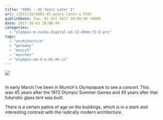 ```yaml
---
title: "4001 - 45 Years Later I"
url: /2017/10/4001-45-years-later-i.html
publishDate: Tue, 03 Oct 2017 18:00:49 +0000
date: 2017-10-03 20:00:49
categories: 
  - "olympus-m-zuiko-digital-ed-12-40mm-f2-8-pro"
tags: 
  - "architecture"
  - "germany"
  - "munich"
  - "munchen"
  - "olympus-om-d-e-m1-mk-ii"
---
```

<div class="container">
<div class="center"><a target="_blank" href="https://d25zfm9zpd7gm5.cloudfront.net/1200x1200/2017/20170304_153613_lr.jpg"><img class="webfeedsFeaturedVisual" src="https://d25zfm9zpd7gm5.cloudfront.net/0600x0600/2017/20170304_153613_lr.jpg" /></a></div>
</div>
<br />

In early March I've been in Munich's Olympiapark to see a concert. This was 45 years after the 1972 Olympic Summer Games and 45 years after that futuristic glass tent was built.

There is a certain patina of age on the buildings, which is in a stark and interesting contrast with the radically modern architecture. 
